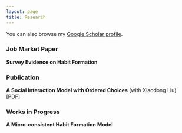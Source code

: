 ```yaml
---
layout: page
title: Research
---
```


You can also browse my <a href="https://scholar.google.com/citations?user=-_FDxtIAAAAJ&hl=en" target="_blank">Google Scholar profile</a>.
<br />

<h3>
    <a name='Job Market Paper'></a> Job Market Paper
</h3>
<div class="media">
    <div class="media-body">
       <p class="media-heading">
          <strong>Survey Evidence on Habit Formation</strong><br />
       </p>
    </div>
</div>

<h3>
    <a name='Publication'></a> Publication
</h3>
<div class="media">
    <div class="media-body">
       <p class="media-heading">
          <strong>A Social Interaction Model with Ordered Choices</strong> (with Xiaodong Liu)<br />
          <a href="https://spot.colorado.edu/~xiaodong/social_interactions_with_ordered_choices.pdf">[PDF]</a><br />
       </p>
    </div>
</div>

<h3>
    <a name='Works in Progress'></a> Works in Progress
</h3>
<div class="media">
    <div class="media-body">
       <p class="media-heading">
          <strong>A Micro-consistent Habit Formation Model</strong><br />
       </p>
    </div>
</div>

